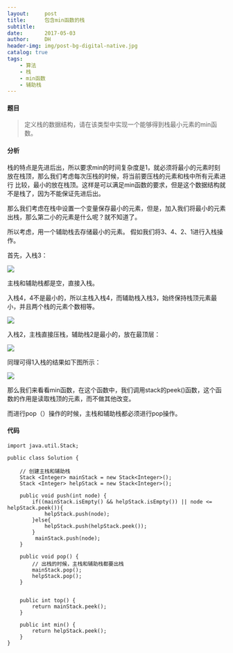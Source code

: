 ```yaml
---
layout:     post
title:      包含min函数的栈
subtitle:   
date:       2017-05-03
author:     DH
header-img: img/post-bg-digital-native.jpg 
catalog: true
tags:
    - 算法
    - 栈
    - min函数
    - 辅助栈
---
```

#### 题目

>定义栈的数据结构，请在该类型中实现一个能够得到栈最小元素的min函数。

#### 分析

栈的特点是先进后出，所以要求min的时间复杂度是1，就必须将最小的元素时刻放在栈顶，那么我们考虑每次压栈的时候，将当前要压栈的元素和栈中所有元素进行
比较，最小的放在栈顶。这样是可以满足min函数的要求，但是这个数据结构就不是栈了，因为不能保证先进后出。

那么我们考虑在栈中设置一个变量保存最小的元素，但是，加入我们将最小的元素出栈，那么第二小的元素是什么呢？就不知道了。

所以考虑，用一个辅助栈去存储最小的元素。 
假如我们将3、4、2、1进行入栈操作。

首先，入栈3：

![](https://ws2.sinaimg.cn/large/006tNc79gy1fhguu0uiexj30c20ant8q.jpg)

主栈和辅助栈都是空，直接入栈。

入栈4，4不是最小的，所以主栈入栈4，而辅助栈入栈3，始终保持栈顶元素最小，并且两个栈的元素个数相等。

![](https://ws2.sinaimg.cn/large/006tNc79gy1fhguupmkr9j30c40alaa3.jpg)

入栈2，主栈直接压栈，辅助栈2是最小的，放在最顶层： 

![](https://ws2.sinaimg.cn/large/006tNc79gy1fhguvget67j30bn0aqq2z.jpg)

同理可得1入栈的结果如下图所示： 

![](https://ws3.sinaimg.cn/large/006tNc79gy1fhguw3i9o5j30dq0au3yk.jpg)

那么我们来看看min函数，在这个函数中，我们调用stack的peek()函数，这个函数的作用是读取栈顶的元素，而不做其他改变。

而进行pop（）操作的时候，主栈和辅助栈都必须进行pop操作。


#### 代码

```
import java.util.Stack;

public class Solution {

    // 创建主栈和辅助栈
    Stack <Integer> mainStack = new Stack<Integer>();
    Stack <Integer> helpStack = new Stack<Integer>();

    public void push(int node) {
        if((mainStack.isEmpty() && helpStack.isEmpty()) || node <= helpStack.peek()){
            helpStack.push(node);
        }else{
            helpStack.push(helpStack.peek());
        }
         mainStack.push(node);
    }

    public void pop() {
        // 出栈的时候，主栈和辅助栈都要出栈
        mainStack.pop();
        helpStack.pop();
    }


    public int top() {
        return mainStack.peek();
    }

    public int min() {
        return helpStack.peek();
    }
}		

```
